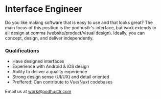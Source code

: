 # Interface Engineer

Do you like making software that is easy to use and that looks great? The main focus of this position is the podhustlr's interface, but work extends to all design at comma (website/product/visual design). Ideally, you can concept, design, and deliver independently.

### Qualifications

- Have designed interfaces
- Experience with Android & iOS design
- Ability to deliver a quality experience
- Strong design sense (UI/UX) and detail oriented
- Preffered: Can contribute to Vue/Nuxt codebases

Email us at work@podhustlr.com
